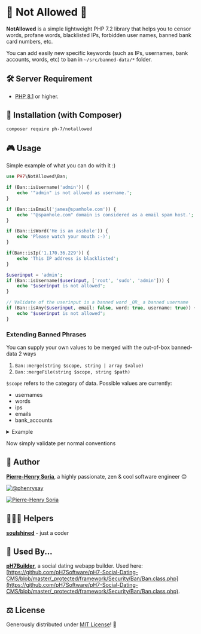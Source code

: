 # 🚫 Not Allowed 🚫

**NotAllowed** is a simple lightweight PHP 7.2 library that helps you to censor words, profane words, blacklisted IPs, forbidden user names, banned bank card numbers, etc.

You can add easily new specific keywords (such as IPs, usernames, bank accounts, words, etc) to ban in `~/src/banned-data/*` folder.


## 🛠 Server Requirement

- [PHP 8.1](https://www.php.net/releases/8.1/en.php) or higher.


## 📓 Installation (with Composer)

```bash
composer require ph-7/notallowed
```


## 🎮 Usage

Simple example of what you can do with it :)

```php
use PH7\NotAllowed\Ban;

if (Ban::isUsername('admin')) {
    echo '"admin" is not allowed as username.';
}

if (Ban::isEmail('james@spamhole.com')) {
    echo '"@spamhole.com" domain is considered as a email spam host.';
}

if (Ban::isWord('He is an asshole')) {
    echo 'Please watch your mouth :-)';
}

if(Ban::isIp('1.170.36.229')) {
    echo 'This IP address is blacklisted';
}

$userinput = 'admin';
if (Ban::isUsername($userinput, ['root', 'sudo', 'admin'])) {
    echo "$userinput is not allowed";
}

// Validate of the userinput is a banned word _OR_ a banned username
if (Ban::isAny($userinput, email: false, word: true, username: true)) {
    echo "$userinput is not allowed";
}
```

### Extending Banned Phrases

You can supply your own values to be merged with the out-of-box banned-data 2 ways

1. `Ban::merge(string $scope, string | array $value)`
2. `Ban::mergeFile(string $scope, string $path)`

`$scope` refers to the category of data. Possible values are currently:

- usernames
- words
- ips
- emails
- bank_accounts

<details>
<summary>Example</summary>

```php
Ban::merge('usernames', ['pooter', 'hitler', '690']);
Ban::merge('words', ['cuck', 'bomb']);
Ban::mergeFile('emails', './my_banned_emails.txt');
```
</details>



Now simply validate per normal conventions

## 🚀 Author

**[Pierre-Henry Soria][author-url]**, a highly passionate, zen &amp; cool software engineer 😊

[![@phenrysay][twitter-image]][twitter-url]

[![Pierre-Henry Soria](https://avatars0.githubusercontent.com/u/1325411?s=220)](https://pierrehenry.be "Pierre-Henry - Software Developer Website :-)")

## 👩🏻‍💻 Helpers

**[soulshined](https://github.com/soulshined)** - just a coder

## 🧐 Used By...

**[pH7Builder][ph7cms-url]**, a social dating webapp builder. Used here: [https://github.com/pH7Software/pH7-Social-Dating-CMS/blob/master/_protected/framework/Security/Ban/Ban.class.php](https://github.com/pH7Software/pH7-Social-Dating-CMS/blob/master/_protected/framework/Security/Ban/Ban.class.php).


## ⚖️ License

Generously distributed under [MIT License][license-url]! 🎈


<!-- GitHub's Markdown reference links -->
[author-url]: https://pierrehenry.be
[ph7cms-url]: https://ph7cms.com
[license-url]: https://opensource.org/licenses/MIT
[twitter-image]: https://img.shields.io/twitter/url/https/shields.io.svg?style=social
[twitter-url]: https://twitter.com/phenrysay
